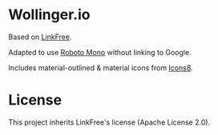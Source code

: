 # Wollinger.io

Based on [LinkFree](https://github.com/MichaelBarney/LinkFree/tree/master/Templates/mnmlsm).

Adapted to use [Roboto Mono](https://fonts.google.com/specimen/Roboto+Mono) without linking to Google.

Includes material-outlined & material icons from [Icons8](https://icons8.de/icons/material-outlined).

# License

This project inherits LinkFree's license (Apache License 2.0).